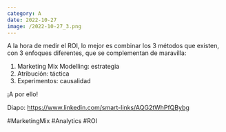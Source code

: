 ```yaml
--- 
category: A 
date: 2022-10-27 
image: /2022-10-27_3.png 
--- 
```


A la hora de medir el ROI, lo mejor es combinar los 3 métodos que existen, con 3 enfoques diferentes, que se complementan de maravilla:

1) Marketing Mix Modelling: estrategia
2) Atribución: táctica
3) Experimentos: causalidad

¡A por ello!

Diapo: https://www.linkedin.com/smart-links/AQG2tWhPfQBybg

#MarketingMix #Analytics #ROI